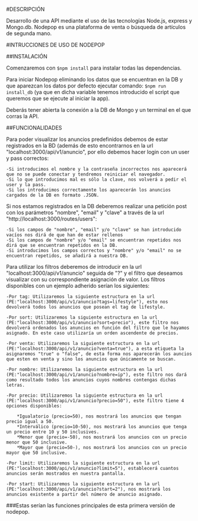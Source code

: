 #DESCRIPCIÓN

Desarrollo de una API mediante el uso de las tecnologías Node.js, express y Mongo.db.
Nodepop es una plataforma de venta o búsqueda de artículos de segunda mano.

#INTRUCCIONES DE USO DE NODEPOP

##INSTALACIÓN

Comenzaremos con `$npm install` para instalar todas las dependencias.

Para iniciar Nodepop eliminando los datos que se encuentran en la DB y que aparezcan los datos por defecto ejecutar comando:
`$npm run install_db` (ya que en dicha variable tenemos introducido el script que queremos que se ejecute al iniciar la app).

Deberás tener abierta la conexión a la DB de Mongo y un terminal en el que corras la API.

##FUNCIONALIDADES

Para poder visualizar los anuncios predefinidos debemos de estar registrados en la BD (además de esto encontrarnos en la url "localhost:3000/api/v1/anuncio", por ello debemos hacer login con un user y pass correctos:

	-Si introducimos el nombre y la contraseña incorrectos nos aparecerá que no se puede conectar y tendremos reiniciar el navegador.
	-Si lo que introducimos mal es sólo la clave, nos volverá a pedir el user y la pass.
	-Si los introducimos correctamente los aparecerán los anuncios cargados de la DB en formato .JSON.

Si nos estamos registrados en la DB deberemos realizar una petición post con los parámetros "nombre", "email" y "clave" a través de la url "http://localhost:3000/routes/users":

	-Si los campos de "nombre", "email" y/o "clave" se han introducido vacíos nos dirá de que han de estar rellenos
	-Si los campos de "nombre" y/o "email" se encuentran repetidos nos dirá que se encuentran repetidos en la DB.
	-Si introducimos los campos correctos y "nombre" y/o "email" no se encuentran repetidos, se añadirá a nuestra DB.

Para utilizar los filtros deberemos de introducir en la url "localhost:3000/api/v1/anuncio" seguida de "?" y el filtro que deseamos visualizar con su correspondiente asignación de valor. Los filtros disponibles con un ejemplo adherido serían los siguientes:

	-Por tag: Utilizaremos la siguiente estructura en la url (PE:"localhost:3000/api/v1/anuncio?tags=lifestyle"), esto nos devolverá todos los anuncios que posean el tag de lifestyle.

	-Por sort: Utilizaremos la siguiente estructura en la url (PE:"localhost:3000/api/v1/anuncio?sort=precio"), este filtro nos devolverá ordenados los anuncios en función del filtro que le hayamos asignado. En este caso utilizaría un orden ascendente de precios.

	-Por venta: Utilizaremos la siguiente estructura en la url (PE:"localhost:3000/api/v1/anuncio?venta=true"), a esta etiqueta la asignaremos "true" o "false", de esta forma nos aparecerán los auncios que esten en venta y sino los anuncios que únicamente se buscan.

	-Por nombre: Utilizaremos la siguiente estructura en la url (PE:"localhost:3000/api/v1/anuncio?nombre=ip"), este filtro nos dará como resultado todos los anuncios cuyos nombres contengas dichas letras.

	-Por precio: Utilizaremos la siguiente estructura en la url (PE:"localhost:3000/api/v1/anuncio?precio=50"), este filtro tiene 4 opciones disponibles:

		*Igualatorio (precio=50), nos mostrará los anuncios que tengan precio igual a 50.
		*Interválico (precio=10-50), nos mostrará los anuncios que tenga un precio entre 10 y 50 inclusives.
		*Menor que (precio=-50), nos mostrará los anuncios con un precio menor que 50 inclusive.
		*Mayor que (precio=50-), nos mostrará los anuncios con un precio mayor que 50 inclusive.

	-Por limit: Utilizaremos la siguiente estructura en la url (PE:"localhost:3000/api/v1/anuncio?limit=5"), establecerá cuantos anuncios serán mostrados en nuestra pantalla.

	-Por start: Utilizaremos la siguiente estructura en la url (PE:"localhost:3000/api/v1/anuncio?start=2"), nos mostrará los anuncios existente a partir del número de anuncio asignado.

###Estas serían las funciones principales de esta primera versión de nodepop.


